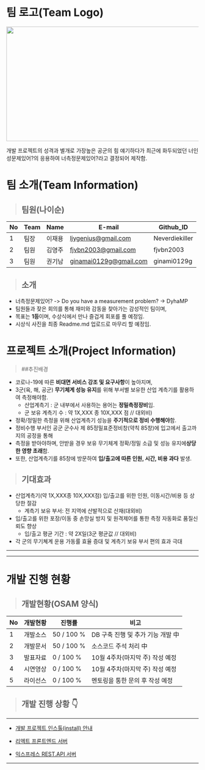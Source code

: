 # 팀 로고(Team Logo)
<p align = "center">
<img src="https://user-images.githubusercontent.com/5003195/95662255-8de88280-0b70-11eb-9b0a-c1d85243c82a.jpg" width="600px" height="300px "></img>
</p>
개발 프로젝트의 성격과 별개로 가장높은 공군의 힘 얘기하다가 최근에 화두되었던 너인성문제있어?의 응용하여 너측정문제있어?라고 결정되어 제작함.


# 팀 소개(Team Information)

   >## 팀원(나이순)

No|Team|Name|E-mail|Github_ID
---|---|---|---|---
1|팀장|이재용|ljygenius@gmail.com|Neverdiekiller
2|팀원|김영주|fjvbn2003@gmail.com|fjvbn2003
3|팀원|권기남|ginamai0129g@gmail.com|ginami0129g



   >## 소개

   * 너측정문제있어? -> Do you have a measurement problem? -> DyhaMP
   * 팀원들과 잦은 회의를 통해 재미와 감동을 찾아가는 감성적인 팀이며,
   * 목표는 **1등**이며, 수상식에서 만나 즐겁게 회포를 풀 예정임.
   * 시상식 사진을 최종 Readme.md 업로드로 마무리 할 예정임.




# 프로젝트 소개(Project Information)


   >##추진배경

   * 코로나-19에 따른 **비대면 서비스 강조 및 요구사항**이 높아지며,
   * 3군(육, 해, 공군) **무기체계 성능 유지**를 위해 부서별 보유한 산업 계측기를 활용하여 측정해야함.
     - 산업계측기 : 군 내부에서 사용하는 용어는 **정밀측정장비**임.
     - 군 보유 계측기 수 : 약 1X,XXX 종 10X,XXX 점 // 대외비)
   * 정확/정밀한 측정을 위해 산업계측기 성능을 **주기적으로 정비 수행해야**함.
   * 정비수행 부서인 공군 군수사 제 85정밀표준정비창(약칙 85창)에 입고에서 출고까지의 공정을 통해
   * 측정을 받아야하며, 안받을 경우 보유 무기체계 정확/정밀 소급 및 성능 유지에**상당한 영향 초래**함.
   * 또한, 산업계측기를 85창에 방문하여 **입/출고에 따른 인원, 시간, 비용 과다** 발생.


   >## 기대효과

   * 산업계측기(약 1X,XXX종 10X,XXX점) 입/출고를 위한 인원, 이동시간/비용 등 상당한 절감
     - 계측기 보유 부서: 전 지역에 산발적으로 산재(대외비)
   * 입/출고를 위한 포장/이동 중 손망실 방지 및 원격제어를 통한 측정 자동화로 품질신뢰도 향상
     - 입/출고 평균 기간 : 약 2X일(3군 평균값 // 대외비)
   * 각 군의 무기쳬계 운용 가동률 효율 증대 및 계측기 보유 부서 편의 효과 극대

---


---

# 개발 진행 현황

   >## 개발현황(OSAM 양식)

   No|개발현황|진행률|비고
   ---|---|---|---
   1|개발소스| 50 / 100 % |DB 구축 진행 및 추가 기능 개발 中
   2|개발문서| 50 / 100 % |소스코드 주석 처리 中
   3|발표자료| 0 / 100 % |10월 4주차(마지막 주) 작성 예정
   4|시연영상| 0 / 100 % |10월 4주차(마지막 주) 작성 예정
   5|라이선스| 0 / 100 % |멘토링을 통한 문의 후 작성 예정


   >## 개발 진행 상황 👇
---
   - [개발 프로젝트 인스톨(install) 안내](INSTALL.md)

   - [리엑트 프론트엔드 서버](https://react-front-server.run.goorm.io/)

   - [익스프레스 REST.API 서버](https://express-server.run.goorm.io/)
---